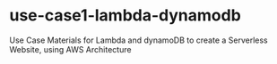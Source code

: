 # use-case1-lambda-dynamodb
Use Case Materials for Lambda and dynamoDB to create a Serverless Website, using AWS Architecture
